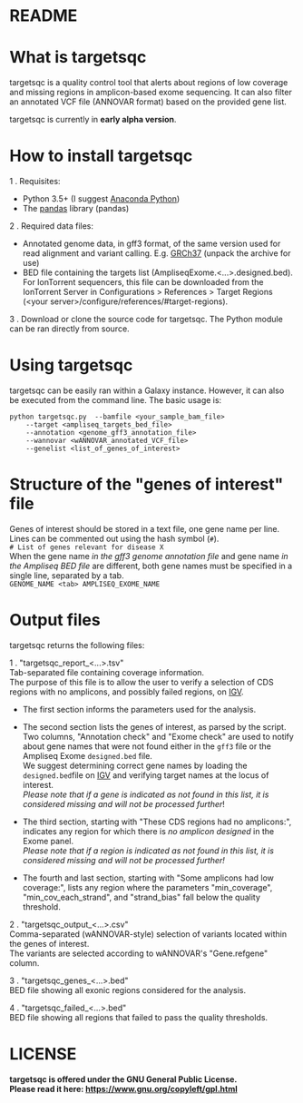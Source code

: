 # README #

# What is targetsqc #

targetsqc is a quality control tool that alerts about regions of low coverage and missing regions in amplicon-based exome sequencing. It can also filter an annotated VCF file (ANNOVAR format) based on the provided gene list.  

targetsqc is currently in **early alpha version**.  


# How to install targetsqc #

1 . Requisites:  

 * Python 3.5+ (I suggest [Anaconda Python](https://www.continuum.io/downloads))  
 * The [pandas](https://pandas.pydata.org/) library (pandas)  
 
2 . Required data files:  
 
 * Annotated genome data, in gff3 format, of the same version used for read alignment and variant calling. E.g. [GRCh37](ftp://ftp.ncbi.nlm.nih.gov/genomes/H_sapiens/GRCh37.p13_interim_annotation/interim_GRCh37.p13_top_level_2017-01-13.gff3.gz) (unpack the archive for use)  
 * BED file containing the targets list (AmpliseqExome.<...>.designed.bed). For IonTorrent sequencers, this file can be downloaded from the IonTorrent Server in Configurations > References > Target Regions (\<your server>/configure/references/#target-regions).  
  
3 . Download or clone the source code for targetsqc. The Python module can be ran directly from source.  

# Using targetsqc #

targetsqc can be easily ran within a Galaxy instance.
However, it can also be executed from the command line. The basic usage is:  

~~~~
python targetsqc.py  --bamfile <your_sample_bam_file>  
    --target <ampliseq_targets_bed_file>  
    --annotation <genome_gff3_annotation_file>  
    --wannovar <wANNOVAR_annotated_VCF_file>  
    --genelist <list_of_genes_of_interest>  
~~~~

# Structure of the "genes of interest" file #
Genes of interest should be stored in a text file, one gene name per line.  
Lines can be commented out using the hash symbol (`#`).  
`# List of genes relevant for disease X`  
When the gene name *in the gff3 genome annotation file* and gene name *in the Ampliseq BED file* are different, both gene names must be specified in a single line, separated by a tab.  
`GENOME_NAME <tab> AMPLISEQ_EXOME_NAME`  

# Output files #
targetsqc returns the following files:  

1 . "targetsqc_report_<...>.tsv"  
Tab-separated file containing coverage information.  
The purpose of this file is to allow the user to verify a selection of CDS regions with no amplicons, and possibly failed regions, on [IGV](https://software.broadinstitute.org/software/igv/).  

* The first section informs the parameters used for the analysis.  

* The second section lists the genes of interest, as parsed by the script. Two columns, "Annotation check" and "Exome check" are used to notify about gene names that were not found either in the `gff3` file or the Ampliseq Exome `designed.bed` file.  
  We suggest determining correct gene names by loading the `designed.bed`file on [IGV](https://software.broadinstitute.org/software/igv/) and verifying target names at the locus of interest.  
  _Please note that if a gene is indicated as not found in this list, it is considered missing and will not be processed further_!  
  
* The third section, starting with "These CDS regions had no amplicons:", indicates any region for which there is _no amplicon designed_ in the Exome panel.  
  _Please note that if a region is indicated as not found in this list, it is considered missing and will not be processed further!_  
  
* The fourth and last section, starting with "Some amplicons had low coverage:", lists any region where the parameters "min_coverage", "min_cov_each_strand", and "strand_bias" fall below the quality threshold.  


2 . "targetsqc_output_<...>.csv"  
Comma-separated (wANNOVAR-style) selection of variants located within the genes of interest.  
The variants are selected according to wANNOVAR's "Gene.refgene" column.  

3 . "targetsqc_genes_<...>.bed"  
BED file showing all exonic regions considered for the analysis.  

4 . "targetsqc_failed_<...>.bed"  
BED file showing all regions that failed to pass the quality thresholds.

# LICENSE #

**targetsqc is offered under the GNU General Public License.**  
**Please read it here: https://www.gnu.org/copyleft/gpl.html**  


